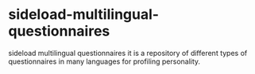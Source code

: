 # sideload-multilingual-questionnaires
sideload multilingual questionnaires it is a repository of different types of  questionnaires in many languages for profiling personality. 
